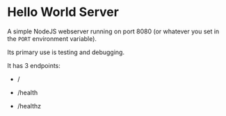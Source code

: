 # Hello World Server

A simple NodeJS webserver running on port 8080 (or whatever you set in the `PORT` environment variable).

Its primary use is testing and debugging.

It has 3 endpoints:

- /

- /health

- /healthz
